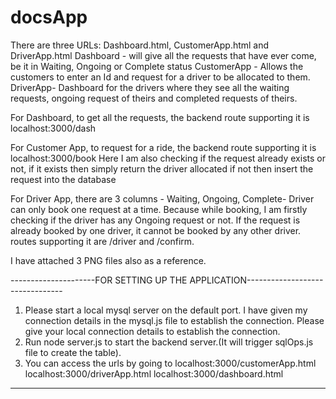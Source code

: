 # docsApp
There are three URLs: Dashboard.html, CustomerApp.html and DriverApp.html
Dashboard - will give all the requests that have ever come, be it in Waiting, Ongoing or Complete status
CustomerApp - Allows the customers to enter an Id and request for a driver to be allocated to them.
DriverApp- Dashboard for the drivers where they see all the waiting requests, ongoing request of theirs and completed requests of theirs.

For Dashboard, to get all the requests, the backend route supporting it is localhost:3000/dash

For Customer App, to request for a ride, the backend route supporting it is localhost:3000/book
Here I am also checking if the request already exists or not, if it exists then simply return the driver allocated
if not then insert the request into the database

For Driver App, there are 3 columns - Waiting, Ongoing, Complete- Driver can only book one request at a time.
Because while booking, I am firstly checking if the driver has any Ongoing request or not. If the request is already booked 
by one driver, it cannot be booked by any other driver. routes supporting it are /driver and /confirm.

I have attached 3 PNG files also as a reference. 

---------------------FOR SETTING UP THE APPLICATION--------------------------------

1) Please start a local mysql server on the default port.
   I have given my connection details in the mysql.js file to establish the connection.
   Please give your local connection details to establish the connection.
2) Run node server.js to start the backend server.(It will trigger sqlOps.js file to create the table).
3) You can access the urls by going to 
  localhost:3000/customerApp.html
  localhost:3000/driverApp.html
  localhost:3000/dashboard.html
  
-------------------------------------------------------------------------------------

